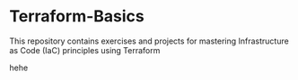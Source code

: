 # Terraform-Basics
This repository contains exercises and projects for mastering Infrastructure as Code (IaC) principles using Terraform

hehe